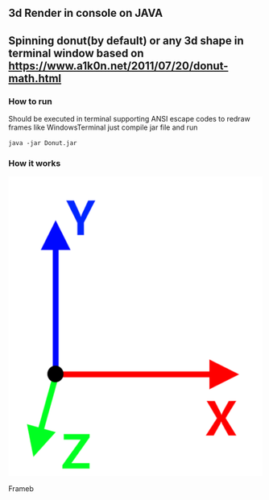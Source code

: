 ## 3d Render in console on JAVA
Spinning donut(by default) or any 3d shape in terminal window
based on https://www.a1k0n.net/2011/07/20/donut-math.html
---------
### How to run
Should be executed in terminal supporting ANSI escape codes
to redraw frames 
like WindowsTerminal
just compile jar file and run
````
java -jar Donut.jar
````

### How it works
![3d axes Image](https://github.com/nixiedroid/Donut/blob/master/images/3d_axes.png?raw=true)

Frameb